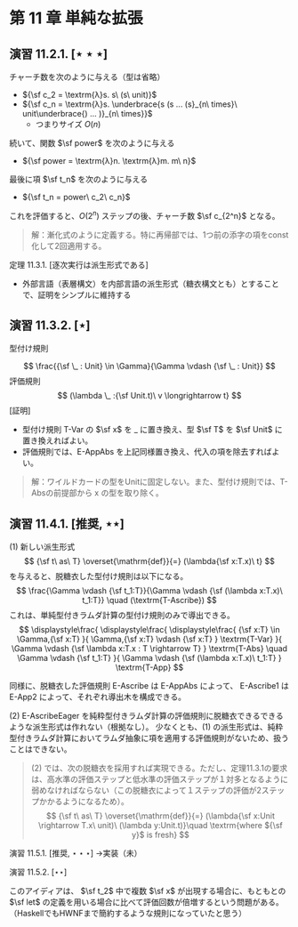 # 第 11 章 単純な拡張

## 演習 11.2.1. $[\star\star\star]$

チャーチ数を次のように与える（型は省略）

- ${\sf c_2 = \textrm{λ}s. s\ (s\ unit)}$
- ${\sf c_n = \textrm{λ}s. \underbrace{s (s ... (s}_{n\ times}\ unit\underbrace{) ... )}_{n\ times}}$
  - つまりサイズ $O(n)$

続いて、関数 $\sf power$ を次のように与える

- ${\sf power = \textrm{λ}n. \textrm{λ}m. m\ n}$

最後に項 $\sf t_n$ を次のように与える

- ${\sf t_n = power\ c_2\ c_n}$

これを評価すると、$O(2^n)$ ステップの後、チャーチ数 $\sf c_{2^n}$ となる。 

> 解：漸化式のように定義する。特に再帰部では、1つ前の添字の項をconst化して2回適用する。

定理 11.3.1. [逐次実行は派生形式である]

- 外部言語（表層構文）を内部言語の派生形式（糖衣構文とも）とすることで、証明をシンプルに維持する

## 演習 11.3.2. [$\star$]

型付け規則

$$
\frac{{\sf \_ : Unit} \in \Gamma}{\Gamma \vdash {\sf \_ : Unit}}
$$
評価規則
$$
(\lambda \_ :{\sf Unit.t)\ v \longrightarrow t}
$$
[証明] 

- 型付け規則 T-Var の $\sf x$ を $\_$ に置き換え、型 $\sf T$ を $\sf Unit$ に置き換えればよい。
- 評価規則では、E-AppAbs を上記同様置き換え、代入の項を除去すればよい。

> 解：ワイルドカードの型をUnitに固定しない。また、型付け規則では、T-Absの前提部から x の型を取り除く。

## 演習 11.4.1. [推奨, $\star\star$]

(1) 新しい派生形式
$$
{\sf t\ as\ T} \overset{\mathrm{def}}{=} (\lambda{\sf x:T.x)\ t}
$$
を与えると、脱糖衣した型付け規則は以下になる。
$$
\frac{\Gamma \vdash {\sf t_1:T}}{\Gamma \vdash {\sf (\lambda x:T.x)\ t_1:T}} \quad (\textrm{T-Ascribe})
$$
これは、単純型付きラムダ計算の型付け規則のみで導出できる。
$$
\displaystyle\frac{
	\displaystyle\frac{
		\displaystyle\frac{
            {\sf x:T} \in \Gamma,{\sf x:T}
		}{
            \Gamma,{\sf x:T} \vdash {\sf x:T}
		} \textrm{T-Var}
	}{
        \Gamma \vdash {\sf \lambda x:T.x : T \rightarrow T}
	} \textrm{T-Abs} \quad \Gamma \vdash {\sf t_1:T}
}{
    \Gamma \vdash {\sf (\lambda x:T.x)\ t_1:T}
} \textrm{T-App}
$$

同様に、脱糖衣した評価規則 E-Ascribe は E-AppAbs によって、 E-Ascribe1 は E-App2 によって、それぞれ導出木を構成できる。

(2) E-AscribeEager を純粋型付きラムダ計算の評価規則に脱糖衣できるできるような派生形式は作れない（根拠なし）。
少なくとも、(1) の派生形式は、純粋型付きラムダ計算においてラムダ抽象に項を適用する評価規則がないため、扱うことはできない。

> (2) では、次の脱糖衣を採用すれば実現できる。ただし、定理11.3.1の要求は、高水準の評価ステップと低水準の評価ステップが１対多となるように弱めなければならない（この脱糖衣によって１ステップの評価が2ステップかかるようになるため）。
> $$
> {\sf t\ as\ T} \overset{\mathrm{def}}{=} (\lambda{\sf x:Unit \rightarrow T.x\ unit)\ (\lambda y:Unit.t)}\quad \textrm{where ${\sf y}$ is fresh}
> $$
>

演習 11.5.1. [推奨, $\star\star\star$] →実装（未）

演習 11.5.2. [$\star\star$]

このアイディアは、 $\sf t_2$ 中で複数 $\sf x$ が出現する場合に、もともとの $\sf let$ の定義を用いる場合に比べて評価回数が倍増するという問題がある。（HaskellでもHWNFまで簡約するような規則になっていたと思う）